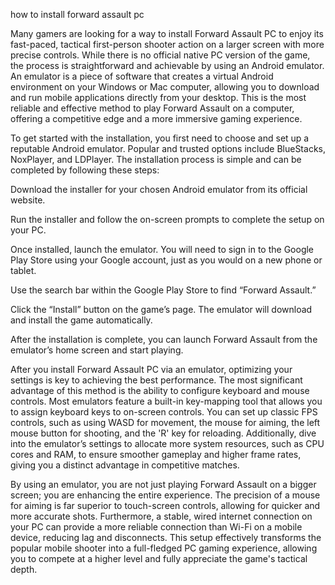 how to install forward assault pc


Many gamers are looking for a way to install Forward Assault PC to enjoy its fast-paced, tactical first-person shooter action on a larger screen with more precise controls. While there is no official native PC version of the game, the process is straightforward and achievable by using an Android emulator. An emulator is a piece of software that creates a virtual Android environment on your Windows or Mac computer, allowing you to download and run mobile applications directly from your desktop. This is the most reliable and effective method to play Forward Assault on a computer, offering a competitive edge and a more immersive gaming experience.



To get started with the installation, you first need to choose and set up a reputable Android emulator. Popular and trusted options include BlueStacks, NoxPlayer, and LDPlayer. The installation process is simple and can be completed by following these steps:




    
Download the installer for your chosen Android emulator from its official website.

    
Run the installer and follow the on-screen prompts to complete the setup on your PC.

    
Once installed, launch the emulator. You will need to sign in to the Google Play Store using your Google account, just as you would on a new phone or tablet.

    
Use the search bar within the Google Play Store to find “Forward Assault.”

    
Click the “Install” button on the game’s page. The emulator will download and install the game automatically.

    
After the installation is complete, you can launch Forward Assault from the emulator’s home screen and start playing.





After you install Forward Assault PC via an emulator, optimizing your settings is key to achieving the best performance. The most significant advantage of this method is the ability to configure keyboard and mouse controls. Most emulators feature a built-in key-mapping tool that allows you to assign keyboard keys to on-screen controls. You can set up classic FPS controls, such as using WASD for movement, the mouse for aiming, the left mouse button for shooting, and the 'R' key for reloading. Additionally, dive into the emulator’s settings to allocate more system resources, such as CPU cores and RAM, to ensure smoother gameplay and higher frame rates, giving you a distinct advantage in competitive matches.



By using an emulator, you are not just playing Forward Assault on a bigger screen; you are enhancing the entire experience. The precision of a mouse for aiming is far superior to touch-screen controls, allowing for quicker and more accurate shots. Furthermore, a stable, wired internet connection on your PC can provide a more reliable connection than Wi-Fi on a mobile device, reducing lag and disconnects. This setup effectively transforms the popular mobile shooter into a full-fledged PC gaming experience, allowing you to compete at a higher level and fully appreciate the game's tactical depth.
